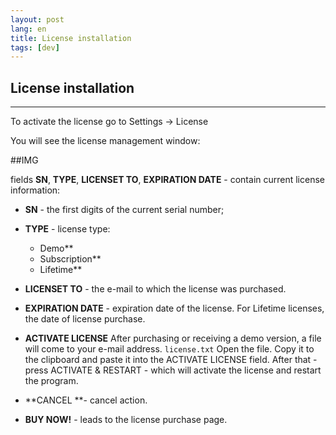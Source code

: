 ```yaml
---
layout: post
lang: en
title: License installation
tags: [dev]
---
```


## License installation

---

<!-- more -->

To activate the license go to Settings -> License  

You will see the license management window:  

##IMG

fields **SN**, **TYPE**, **LICENSET TO**, **EXPIRATION DATE** - contain current license information:  

- **SN** - the first digits of the current serial number;
- **TYPE** - license type:
   - Demo**
   - Subscription** 
   - Lifetime**  
- **LICENSET TO** - the e-mail to which the license was purchased.  
- **EXPIRATION DATE** - expiration date of the license. For Lifetime licenses, the date of license purchase.

- **ACTIVATE LICENSE**
After purchasing or receiving a demo version, a file will come to your e-mail address. `license.txt`
Open the file. Copy it to the clipboard and paste it into the ACTIVATE LICENSE field.
After that - press ACTIVATE & RESTART - which will activate the license and restart the program.  

- **CANCEL **- cancel action.
- **BUY NOW!** - leads to the license purchase page.
